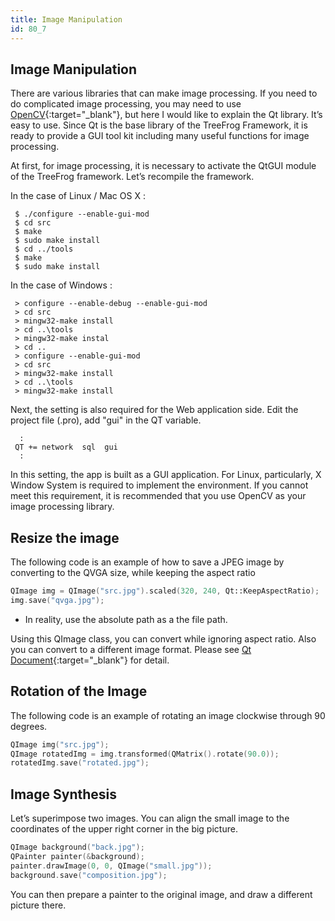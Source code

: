 ```yaml
---
title: Image Manipulation
id: 80_7
---
```


## Image Manipulation

There are various libraries that can make image processing.  If you need to do complicated image processing, you may need to use [OpenCV](http://opencv.org/){:target="_blank"}, but here I would like to explain the Qt library. It’s easy to use. Since Qt is the base library of the TreeFrog Framework, it is ready to provide a GUI tool kit including many useful functions for image processing.

At first, for image processing, it is necessary to activate the QtGUI module of the TreeFrog framework.
Let’s recompile the framework.

In the case of Linux / Mac OS X :

```
 $ ./configure --enable-gui-mod
 $ cd src
 $ make 
 $ sudo make install
 $ cd ../tools
 $ make
 $ sudo make install
```

In the case of  Windows :

```
 > configure --enable-debug --enable-gui-mod
 > cd src
 > mingw32-make install
 > cd ..\tools
 > mingw32-make instal
 > cd ..
 > configure --enable-gui-mod
 > cd src
 > mingw32-make install
 > cd ..\tools
 > mingw32-make install
```
   
Next, the setting is also required for the Web application side. Edit the project file (.pro), add "gui" in the QT variable.

```
  :
 QT += network  sql  gui
  :
```
 
In this setting, the app is built as a GUI application. For Linux, particularly, X Window System is required to implement the environment.
If you cannot meet this requirement, it is recommended that you use OpenCV as your image processing library.

## Resize the image

The following code is an example of how to save a JPEG image by converting to the QVGA size, while keeping the aspect ratio

```c++
QImage img = QImage("src.jpg").scaled(320, 240, Qt::KeepAspectRatio);
img.save("qvga.jpg");
```
 
- In reality, use the absolute path as a the file path.
  
Using this QImage class, you can convert while ignoring aspect ratio.  Also you can convert to a different image format. Please see [Qt Document](http://qt-project.org/doc/qt-4.8/){:target="_blank"} for detail.

## Rotation of the Image

The following code is an example of rotating an image clockwise through 90 degrees.

```c++
QImage img("src.jpg");
QImage rotatedImg = img.transformed(QMatrix().rotate(90.0));
rotatedImg.save("rotated.jpg");
```

## Image Synthesis

Let’s superimpose two images. You can align the small image to the coordinates of the upper right corner in the big picture.

```c++
QImage background("back.jpg");
QPainter painter(&background);
painter.drawImage(0, 0, QImage("small.jpg"));
background.save("composition.jpg");
```
 
You can then prepare a painter to the original image, and draw a different picture there.